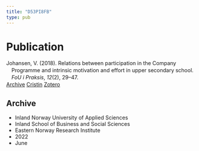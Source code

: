 ```yaml
---
title: "D53PI8FB"
type: pub
---
```

<h1>Publication</h1>
<article id="csl-bib-container-D53PI8FB" class="csl-bib-container">
  <div class="csl-bib-body" style="line-height: 1.35; padding-left: 1em; text-indent:-1em;">
  <div class="csl-entry">Johansen, V. (2018). Relations between participation in the Company Programme and intrinsic motivation and effort in upper secondary school. <i>FoU i Praksis</i>, <i>12</i>(2), 29&#x2013;47.</div>
</div>
  <div class="csl-bib-buttons">
    <a href="#taxonomy-article-D53PI8FB" class="csl-bib-button">Archive</a>
    <a href="https://app.cristin.no/results/show.jsf?id=2036354" alt="Cristin URL" class="csl-bib-button">Cristin</a>
    <a href="http://zotero.org/groups/5402882/items/D53PI8FB" alt="Zotero URL" class="csl-bib-button">Zotero</a>
  </div>
  <div id="csl-bib-meta-container-D53PI8FB"></div>
</article>
<div id="csl-bib-meta-D53PI8FB" class="csl-bib-meta">
  <article id="taxonomy-article-D53PI8FB" class="taxonomy-article">
    <h1>Archive</h1>
    <ul>
      <li>Inland Norway University of Applied Sciences</li>
      <li>Inland School of Business and Social Sciences</li>
      <li>Eastern Norway Research Institute</li>
      <li>2022</li>
      <li>June</li>
    </ul>
  </article>
</div>
